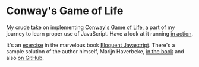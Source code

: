 # Conway's Game of Life

My crude take on implementing [Conway's Game of
Life](https://en.wikipedia.org/wiki/Conway%27s_Game_of_Life), a part of my
journey to learn proper use of JavaScript. Have a look at it running [in
action](https://anothernode.com/conway).

It's an [exercise](http://eloquentjavascript.net/18_http.html#i_XyKQVmCbTN) in
the marvelous book [Eloquent Javascript](http://eloquentjavascript.net). There's
a sample solution of the author himself, Marijn Haverbeke, [in the
book](http://eloquentjavascript.net/code/#18.3) and also [on
GitHub](https://github.com/marijnh/Eloquent-JavaScript/blob/master/code/solutions/18_3_conways_game_of_life.html).
